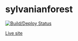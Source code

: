 # sylvanianforest

[![Build/Deploy Status](https://api.travis-ci.org/terrajackson/greenbearshire.svg?branch=master)](https://travis-ci.org/terrajackson/sylvanianforest#)

[Live site](http://sylvanianforest.com)
